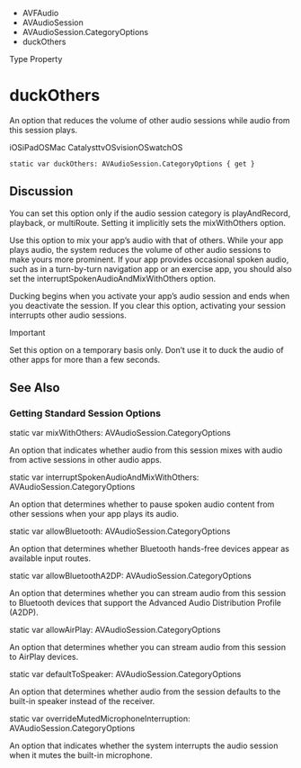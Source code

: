

- AVFAudio
- AVAudioSession
- AVAudioSession.CategoryOptions
-  duckOthers 

Type Property

# duckOthers

An option that reduces the volume of other audio sessions while audio from this session plays.

iOSiPadOSMac CatalysttvOSvisionOSwatchOS

``` source
static var duckOthers: AVAudioSession.CategoryOptions { get }
```

## Discussion

You can set this option only if the audio session category is playAndRecord, playback, or multiRoute. Setting it implicitly sets the mixWithOthers option.

Use this option to mix your app’s audio with that of others. While your app plays audio, the system reduces the volume of other audio sessions to make yours more prominent. If your app provides occasional spoken audio, such as in a turn-by-turn navigation app or an exercise app, you should also set the interruptSpokenAudioAndMixWithOthers option.

Ducking begins when you activate your app’s audio session and ends when you deactivate the session. If you clear this option, activating your session interrupts other audio sessions.

Important

Set this option on a temporary basis only. Don’t use it to duck the audio of other apps for more than a few seconds.

## See Also

### Getting Standard Session Options

static var mixWithOthers: AVAudioSession.CategoryOptions

An option that indicates whether audio from this session mixes with audio from active sessions in other audio apps.

static var interruptSpokenAudioAndMixWithOthers: AVAudioSession.CategoryOptions

An option that determines whether to pause spoken audio content from other sessions when your app plays its audio.

static var allowBluetooth: AVAudioSession.CategoryOptions

An option that determines whether Bluetooth hands-free devices appear as available input routes.

static var allowBluetoothA2DP: AVAudioSession.CategoryOptions

An option that determines whether you can stream audio from this session to Bluetooth devices that support the Advanced Audio Distribution Profile (A2DP).

static var allowAirPlay: AVAudioSession.CategoryOptions

An option that determines whether you can stream audio from this session to AirPlay devices.

static var defaultToSpeaker: AVAudioSession.CategoryOptions

An option that determines whether audio from the session defaults to the built-in speaker instead of the receiver.

static var overrideMutedMicrophoneInterruption: AVAudioSession.CategoryOptions

An option that indicates whether the system interrupts the audio session when it mutes the built-in microphone.

